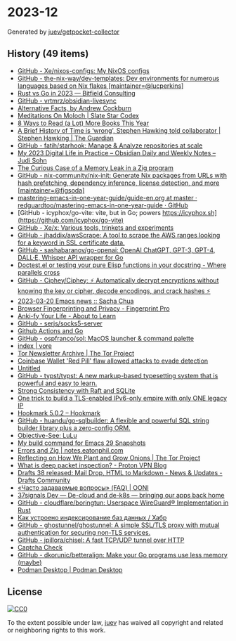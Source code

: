 # 2023-12

Generated by [juev/getpocket-collector](https://github.com/juev/getpocket-collector)

## History (49 items)

- [GitHub - Xe/nixos-configs: My NixOS configs](https://github.com/Xe/nixos-configs)
- [GitHub - the-nix-way/dev-templates: Dev environments for numerous languages based on Nix flakes [maintainer=@lucperkins]](https://github.com/the-nix-way/dev-templates)
- [Rust vs Go in 2023 — Bitfield Consulting](https://bitfieldconsulting.com/golang/rust-vs-go)
- [GitHub - vrtmrz/obsidian-livesync](https://github.com/vrtmrz/obsidian-livesync)
- [Alternative Facts, by Andrew Cockburn](https://harpers.org/archive/2023/03/alternative-facts-how-the-media-failed-julian-assange/)
- [Meditations On Moloch | Slate Star Codex](https://slatestarcodex.com/2014/07/30/meditations-on-moloch/)
- [8 Ways to Read (a Lot) More Books This Year](https://hbr.org/2017/02/8-ways-to-read-a-lot-more-books-this-year)
- [A Brief History of Time is ‘wrong’, Stephen Hawking told collaborator | Stephen Hawking | The Guardian](https://www.theguardian.com/science/2023/mar/19/stephen-hawking-told-me-ive-changed-my-mind-my-book-is-wrong)
- [GitHub - fatih/starhook: Manage & Analyze repositories at scale](https://github.com/fatih/starhook)
- [My 2023 Digital Life in Practice – Obsidian Daily and Weekly Notes – Judi Sohn](https://judisohn.com/2023/03/19/my-2023-digital-life-in-practice-obsidian-daily-and-weekly-notes/)
- [The Curious Case of a Memory Leak in a Zig program](https://iamkroot.github.io/blog/zig-memleak)
- [GitHub - nix-community/nix-init: Generate Nix packages from URLs with hash prefetching, dependency inference, license detection, and more [maintainer=@figsoda]](https://github.com/nix-community/nix-init)
- [mastering-emacs-in-one-year-guide/guide-en.org at master · redguardtoo/mastering-emacs-in-one-year-guide · GitHub](https://github.com/redguardtoo/mastering-emacs-in-one-year-guide/blob/master/guide-en.org)
- [GitHub - icyphox/go-vite: vite, but in Go; powers https://icyphox.sh](https://github.com/icyphox/go-vite)
- [GitHub - Xe/x: Various tools, trinkets and experiments](https://github.com/Xe/x)
- [GitHub - jhaddix/awsScrape: A tool to scrape the AWS ranges looking for a keyword in SSL certificate data.](https://github.com/jhaddix/awsScrape)
- [GitHub - sashabaranov/go-openai: OpenAI ChatGPT, GPT-3, GPT-4, DALL·E, Whisper API wrapper for Go](https://github.com/sashabaranov/go-openai)
- [Doctest.el or testing your pure Elisp functions in your docstring - Where parallels cross](https://ag91.github.io/blog/2023/03/20/doctestel-or-testing-your-pure-elisp-functions-in-your-docstring/)
- [GitHub - Ciphey/Ciphey: ⚡ Automatically decrypt encryptions without knowing the key or cipher, decode encodings, and crack hashes ⚡](https://github.com/Ciphey/Ciphey)
- [2023-03-20 Emacs news :: Sacha Chua](https://sachachua.com/blog/2023/03/2023-03-20-emacs-news/)
- [Browser Fingerprinting and Privacy - Fingerprint Pro](https://fingerprint.com/blog/browser-fingerprinting-privacy/)
- [Anki-fy Your Life - About to Learn](https://abouttolearn.substack.com/p/anki-fy-your-life)
- [GitHub - serjs/socks5-server](https://github.com/serjs/socks5-server)
- [Github Actions and Go](https://olegk.dev/github-actions-and-go)
- [GitHub - ospfranco/sol: MacOS launcher & command palette](https://github.com/ospfranco/sol)
- [index | vore](https://vore.website)
- [Tor Newsletter Archive | The Tor Project](https://newsletter.torproject.org)
- [Coinbase Wallet 'Red Pill' flaw allowed attacks to evade detection](https://www.bleepingcomputer.com/news/security/coinbase-wallet-red-pill-flaw-allowed-attacks-to-evade-detection/)
- [Untitled](https://andrew-quinn.me/fzf)
- [GitHub - typst/typst: A new markup-based typesetting system that is powerful and easy to learn.](https://github.com/typst/typst)
- [Strong Consistency with Raft and SQLite](https://blog.sqlitecloud.io/strong-consistency-with-raft-and-sqlite)
- [One trick to build a TLS-enabled IPv6-only empire with only ONE legacy IP](https://ryan.lahfa.xyz/en/one-trick-to-build-a-tls-enabled-ipv6-only-empire-with-only-one-legacy-ip.html)
- [Hookmark 5.0.2 – Hookmark](https://hookproductivity.com/release-notes/hookmark-5-0-2)
- [GitHub - huandu/go-sqlbuilder: A flexible and powerful SQL string builder library plus a zero-config ORM.](https://github.com/huandu/go-sqlbuilder)
- [Objective-See: LuLu](https://objective-see.org/products/lulu.html)
- [My build command for Emacs 29 Snapshots](https://corwin.bru.st/2023-03-21-my-build-command-for-emacs-29-snapshots/)
- [Errors and Zig | notes.eatonphil.com](https://notes.eatonphil.com/errors-and-zig.html)
- [Reflecting on How We Plant and Grow Onions | The Tor Project](https://blog.torproject.org/how-we-plant-and-grow-new-onions/)
- [What is deep packet inspection? - Proton VPN Blog](https://protonvpn.com/blog/deep-packet-inspection/)
- [Drafts 38 released: Mail Drop, HTML to Markdown - News & Updates - Drafts Community](https://forums.getdrafts.com/t/drafts-38-released-mail-drop-html-to-markdown/14101)
- [«Часто задаваемые вопросы» (FAQ) | OONI](https://ooni.org/ru/support/faq)
- [37signals Dev — De-cloud and de-k8s — bringing our apps back home](https://dev.37signals.com/bringing-our-apps-back-home/)
- [GitHub - cloudflare/boringtun: Userspace WireGuard® Implementation in Rust](https://github.com/cloudflare/boringtun)
- [Как устроено индексирование баз данных / Хабр](https://habr.com/ru/companies/ruvds/articles/724066/)
- [GitHub - ghostunnel/ghostunnel: A simple SSL/TLS proxy with mutual authentication for securing non-TLS services.](https://github.com/ghostunnel/ghostunnel)
- [GitHub - jpillora/chisel: A fast TCP/UDP tunnel over HTTP](https://github.com/jpillora/chisel)
- [Captcha Check](https://www.dreamwidth.org/captcha)
- [GitHub - dkorunic/betteralign: Make your Go programs use less memory (maybe)](https://github.com/dkorunic/betteralign)
- [Podman Desktop | Podman Desktop](https://podman-desktop.io/downloads)

## License

[![CC0](https://mirrors.creativecommons.org/presskit/buttons/88x31/svg/cc-zero.svg)](https://creativecommons.org/publicdomain/zero/1.0/)

To the extent possible under law, [juev](https://github.com/juev) has waived all copyright and related or neighboring rights to this work.
